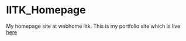 # IITK_Homepage
My homepage site at webhome iitk. This is my portfolio site which is live <a href="https://home.iitk.ac.in/~ksubodh20/" target="_blank">here</a>
